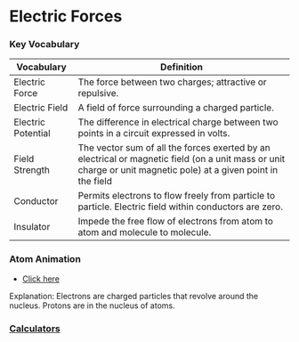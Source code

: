 # Electric Forces 

### Key Vocabulary


| Vocabulary | Definition | 
| --- | --- | 
| Electric Force | The force between two charges; attractive or repulsive. | 
| Electric Field | A field of force surrounding a charged particle. | 
| Electric Potential | The difference in electrical charge between two points in a circuit expressed in volts. | 
| Field Strength | The vector sum of all the forces exerted by an electrical or magnetic field (on a unit mass or unit charge or unit magnetic pole) at a given point in the field | 
| Conductor | Permits electrons to flow freely from particle to particle. Electric field within conductors are zero. | 
| Insulator | Impede the free flow of electrons from atom to atom and molecule to molecule. | 


### Atom Animation
- [Click here](https://bgt072105.github.io/CSA-tri1-teamrepo/atom/)

Explanation: Electrons are charged particles that revolve around the nucleus. Protons are in the nucleus of atoms.


### [Calculators](https://bgt072105.github.io/CSA-tri1-teamrepo/electricforcescalculator/)